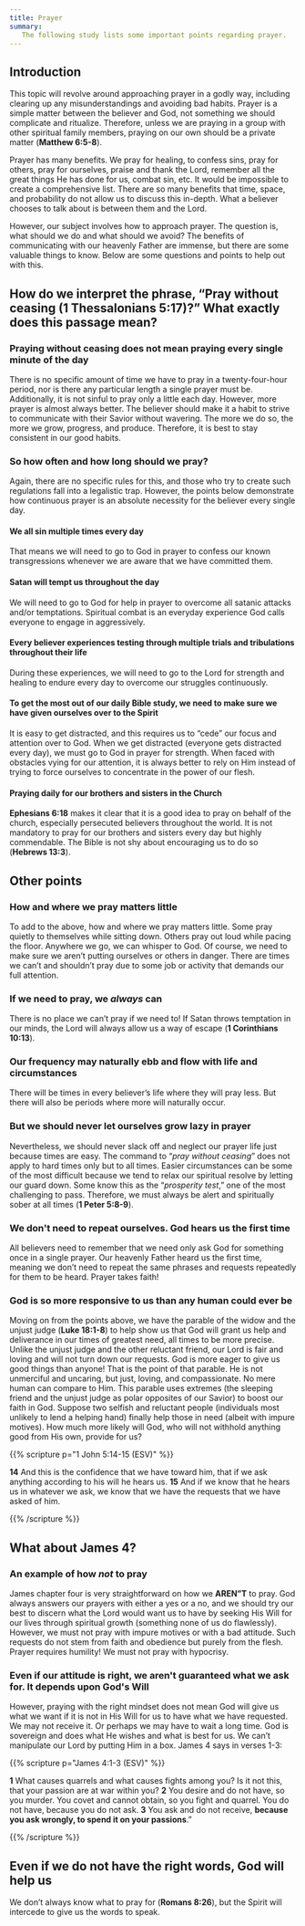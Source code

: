 ```yaml
---
title: Prayer
summary: 
   The following study lists some important points regarding prayer. 
---
```


## Introduction

This topic will revolve around approaching prayer in a godly way, including clearing up any misunderstandings and avoiding bad habits. Prayer is a simple matter between the believer and God, not something we should complicate and ritualize. Therefore, unless we are praying in a group with other spiritual family members, praying on our own should be a private matter (**Matthew 6:5-8**). 

Prayer has many benefits. We pray for healing, to confess sins, pray for others, pray for ourselves, praise and thank the Lord, remember all the great things He has done for us, combat sin, etc. It would be impossible to create a comprehensive list. There are so many benefits that time, space, and probability do not allow us to discuss this in-depth. What a believer chooses to talk about is between them and the Lord. 

However, our subject involves how to approach prayer. The question is, what should we do and what should we avoid? The benefits of communicating with our heavenly Father are immense, but there are some valuable things to know. Below are some questions and points to help out with this. 

## How do we interpret the phrase, “Pray without ceasing (1 Thessalonians 5:17)?” What exactly does this passage mean?

### Praying without ceasing does not mean praying every single minute of the day

There is no specific amount of time we have to pray in a twenty-four-hour period, nor is there any particular length a single prayer must be. Additionally, it is not sinful to pray only a little each day. However, more prayer is almost always better. The believer should make it a habit to strive to communicate with their Savior without wavering. The more we do so, the more we grow, progress, and produce. Therefore, it is best to stay consistent in our good habits.  

### So how often and how long should we pray?

Again, there are no specific rules for this, and those who try to create such regulations fall into a legalistic trap. However, the points below demonstrate how continuous prayer is an absolute necessity for the believer every single day. 

#### We all sin multiple times every day

That means we will need to go to God in prayer to confess our known transgressions whenever we are aware that we have committed them. 

#### Satan will tempt us throughout the day

We will need to go to God for help in prayer to overcome all satanic attacks and/or temptations. Spiritual combat is an everyday experience God calls everyone to engage in aggressively. 

#### Every believer experiences testing through multiple trials and tribulations throughout their life

During these experiences, we will need to go to the Lord for strength and healing to endure every day to overcome our struggles continuously.

#### To get the most out of our daily Bible study, we need to make sure we have given ourselves over to the Spirit

It is easy to get distracted, and this requires us to “cede” our focus and attention over to God. When we get distracted (everyone gets distracted every day), we must go to God in prayer for strength. When faced with obstacles vying for our attention, it is always better to rely on Him instead of trying to force ourselves to concentrate in the power of our flesh. 

#### Praying daily for our brothers and sisters in the Church

**Ephesians 6:18** makes it clear that it is a good idea to pray on behalf of the church, especially persecuted believers throughout the world. It is not mandatory to pray for our brothers and sisters every day but highly commendable. The Bible is not shy about encouraging us to do so (**Hebrews 13:3**). 

## Other points

### How and where we pray matters little

To add to the above, how and where we pray matters little. Some pray quietly to themselves while sitting down. Others pray out loud while pacing the floor. Anywhere we go, we can whisper to God. Of course, we need to make sure we aren’t putting ourselves or others in danger. There are times we can’t and shouldn’t pray due to some job or activity that demands our full attention. 

### If we need to pray, we *always* can

There is no place we can’t pray if we need to! If Satan throws temptation in our minds, the Lord will always allow us a way of escape (**1 Corinthians 10:13**). 

### Our frequency may naturally ebb and flow with life and circumstances

There will be times in every believer’s life where they will pray less. But there will also be periods where more will naturally occur. 

### But we should never let ourselves grow lazy in prayer

Nevertheless, we should never slack off and neglect our prayer life just because times are easy. The command to “*pray without ceasing*” does not apply to hard times only but to all times. Easier circumstances can be some of the most difficult because we tend to relax our spiritual resolve by letting our guard down. Some know this as the “*prosperity test*,” one of the most challenging to pass. Therefore, we must always be alert and spiritually sober at all times (**1 Peter 5:8-9**). 

### We don't need to repeat ourselves. God hears us the first time

All believers need to remember that we need only ask God for something once in a single prayer. Our heavenly Father heard us the first time, meaning we don’t need to repeat the same phrases and requests repeatedly for them to be heard. Prayer takes faith! 

### God is so more responsive to us than any human could ever be

Moving on from the points above, we have the parable of the widow and the unjust judge (**Luke 18:1-8**) to help show us that God will grant us help and deliverance in our times of greatest need, all times to be more precise. Unlike the unjust judge and the other reluctant friend, our Lord is fair and loving and will not turn down our requests. God is more eager to give us good things than anyone! That is the point of that parable. He is not unmerciful and uncaring, but just, loving, and compassionate. No mere human can compare to Him. This parable uses extremes (the sleeping friend and the unjust judge as polar opposites of our Savior) to boost our faith in God. Suppose two selfish and reluctant people (individuals most unlikely to lend a helping hand) finally help those in need (albeit with impure motives). How much more likely will God, who will not withhold anything good from His own, provide for us? 

{{% scripture p="1 John 5:14-15 (ESV)" %}} 

**14** And this is the confidence that we have toward him, that if we ask anything according to his will he hears us. **15** And if we know that he hears us in whatever we ask, we know that we have the requests that we have asked of him.

{{% /scripture %}} 

## What about James 4?

### An example of how *not* to pray

James chapter four is very straightforward on how we **AREN”T** to pray. God always answers our prayers with either a yes or a no, and we should try our best to discern what the Lord would want us to have by seeking His Will for our lives through spiritual growth (something none of us do flawlessly). However, we must not pray with impure motives or with a bad attitude. Such requests do not stem from faith and obedience but purely from the flesh. Prayer requires humility! We must not pray with hypocrisy.

### Even if our attitude is right, we aren't guaranteed what we ask for. It depends upon God's Will

However, praying with the right mindset does not mean God will give us what we want if it is not in His Will for us to have what we have requested. We may not receive it. Or perhaps we may have to wait a long time. God is sovereign and does what He wishes and what is best for us. We can’t manipulate our Lord by putting Him in a box. James 4 says in verses 1-3: 

{{% scripture p="James 4:1-3 (ESV)" %}}

**1** What causes quarrels and what causes fights among you? Is it not this, that your passion are at war within you? **2** You desire and do not have, so you murder. You covet and cannot obtain, so you fight and quarrel. You do not have, because you do not ask. **3** You ask and do not receive, **because you ask wrongly, to spend it on your passions**.”

{{% /scripture %}}

## Even if we do not have the right words, God will help us

We don’t always know what to pray for (**Romans 8:26**), but the Spirit will intercede to give us the words to speak. 